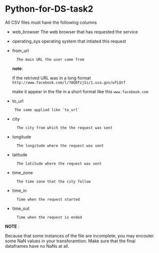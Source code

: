 # Python-for-DS-task2
All CSV files must have the following columns
- web_browser
        The web browser that has requested the service
- operating_sys
        operating system that intiated this request
- from_url

        The main URL the user came from

    **note**:

    If the retrived URL was in a long format `http://www.facebook.com/l/7AQEFzjSi/1.usa.gov/wfLQtf`

     make it appear in the file in a short format like this `www.facebook.com`
     
    
- to_url

       The same applied like `to_url`
   
- city

        The city from which the the request was sent
    
- longitude

        The longitude where the request was sent
- latitude

        The latitude where the request was sent

- time_zone
        
        The time zone that the city follow
        
- time_in

        Time when the request started
- time_out
        
        Time when the request is ended
        
        
**NOTE** :

Because that some instances of the file are incomplete, you may encouter some NaN values in your transforamtion. Make sure that the final dataframes have no NaNs at all.
